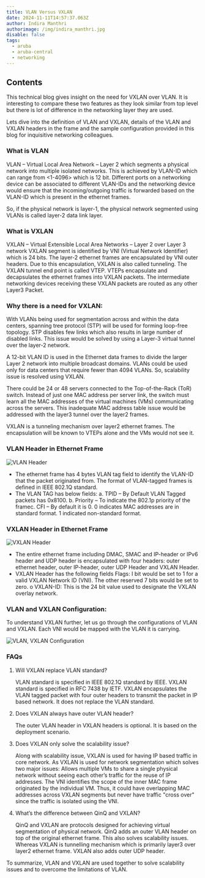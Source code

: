 ```yaml
---
title: VLAN Versus VXLAN
date: 2024-11-11T14:57:37.063Z
author: Indira Manthri
authorimage: /img/indira_manthri.jpg
disable: false
tags:
  - aruba
  - aruba-central
  - networking
---
```

## Contents

This technical blog gives insight on the need for VXLAN over VLAN. It is interesting to compare these two features as they look similar from top level but there is lot of difference in the networking layer they are used.  

Lets dive into the definition of VLAN and VXLAN, details of the VLAN and VXLAN headers in the frame and the sample configuration provided in this blog for inquisitive networking colleagues.

### What is VLAN

VLAN – Virtual Local Area Network – Layer 2 which segments a physical network into multiple isolated networks. This is achieved by VLAN-ID which can range from <1-4096> which is 12 bit. Different ports on a networking device can be associated to different VLAN-IDs and the networking device would ensure that the incoming/outgoing traffic is forwarded based on the VLAN-ID which is present in the ethernet frames.

So, if the physical network is layer-1, the physical network segmented using VLANs is called layer-2 data link layer.

### What is VXLAN

VXLAN – Virtual Extensible Local Area Networks – Layer 2 over Layer 3 network
VXLAN segment is identified by VNI (Virtual Network Identifier) which is 24 bits. The layer-2 ethernet frames are encapsulated by VNI outer headers. Due to this encapsulation, VXLAN is also called tunneling. The VXLAN tunnel end point is called VTEP. VTEPs encapsulate and decapsulates the ethernet frames into VXLAN packets. The intermediate networking devices receiving these VXLAN packets are routed as any other Layer3 Packet. 

### Why there is a need for VXLAN:

With VLANs being used for segmentation across and within the data centers, spanning tree protocol (STP) will be used for forming loop-free topology. STP disables few links which also results in large number of disabled links.
This issue would be solved by using a Layer-3 virtual tunnel over the layer-2 network.

A 12-bit VLAN ID is used in the Ethernet data frames to divide the larger Layer 2 network into multiple broadcast domains.  VLANs could be used only for data centers that require fewer than 4094 VLANs. So, scalability issue is resolved using VXLAN.

There could be 24 or 48 servers connected to the Top-of-the-Rack (ToR) switch. Instead of just one MAC address per server link, the switch must learn all the MAC addresses of the virtual machines (VMs) communicating across the servers. This inadequate MAC address table issue would be addressed with the layer3 tunnel over the layer2 frames.

VXLAN is a tunneling mechanism over layer2 ethernet frames. The encapsulation will be known to VTEPs alone and the VMs would not see it.

### VLAN Header in Ethernet Frame

![VLAN Header](/img/picture1.png "VLAN Header")

* The ethernet frame has 4 bytes VLAN tag field to identify the VLAN-ID that the packet originated from. The format of VLAN-tagged frames is defined in IEEE 802.1Q standard.
* The VLAN TAG has below fields:
  a. TPID – By Default VLAN Tagged packets has 0x8100. b.	Priority – To indicate the 802.1p priority of the framec.	CFI – By default it is 0. 0 indicates MAC addresses are in standard format. 1 indicated non-standard format.

### VXLAN Header in Ethernet Frame

![VXLAN Header](/img/picture2.png "VXLAN Header")

* The entire ethernet frame including DMAC, SMAC and IP-header or IPv6 header and UDP header is encapsulated with four headers:
  outer ethernet header, outer IP-header, outer UDP Header and VXLAN Header.
* VXLAN Header has the following fields
  Flags: I bit would be set to 1 for a valid VXLAN Network ID (VNI).  The other reserved 7 bits would be set to zero.
  o	VXLAN-ID: This is the 24 bit value used to designate the VXLAN overlay network.

### VLAN and VXLAN Configuration:

To understand VXLAN further, let us go through the configurations of VLAN and VXLAN. 
Each VNI would be mapped with the VLAN it is carrying.

![VLAN, VXLAN Configuration](/img/picture3.png "VLAN, VXLAN Configuration")

### FAQs

1. Will VXLAN replace VLAN standard?


   VLAN standard is specified in IEEE 802.1Q standard by IEEE.
VXLAN standard is specified in RFC 7438 by IETF.
VXLAN encapsulates the VLAN tagged packet with four outer headers to transmit the packet in IP based network. It does not replace the VLAN standard.

2. Does VXLAN always have outer VLAN header?


   The outer VLAN header in VXLAN headers is optional. It is based on the deployment scenario.

3. Does VXLAN only solve the scalability issue? 


   Along with scalability issue, VXLAN is used for having IP based traffic in core network. 
As VXLAN is used for network segmentation which solves two major issues:
Allows multiple VMs to share a single physical network without seeing each other’s traffic for the reuse of IP addresses.
The VNI identifies the scope of the inner MAC frame originated by the individual VM.  Thus, it could have overlapping MAC addresses across VXLAN segments but never have traffic "cross over" since the traffic is isolated using the VNI.

4. What’s the difference between QinQ and VXLAN?


   QinQ and VXLAN are protocols designed for achieving virtual segmentation of physical network.
QinQ adds an outer VLAN header on top of the original ethernet frame. This also solves scalability issues.
Whereas VXLAN is tunnelling mechanism which is primarily layer3 over layer2 ethernet frame. VXLAN also adds outer UDP header.

To summarize, VLAN and VXLAN are used together to solve scalability issues and to overcome the limitations of VLAN.